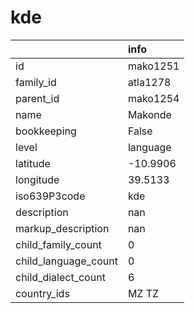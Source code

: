 # kde
|                      | info     |
|:---------------------|:---------|
| id                   | mako1251 |
| family_id            | atla1278 |
| parent_id            | mako1254 |
| name                 | Makonde  |
| bookkeeping          | False    |
| level                | language |
| latitude             | -10.9906 |
| longitude            | 39.5133  |
| iso639P3code         | kde      |
| description          | nan      |
| markup_description   | nan      |
| child_family_count   | 0        |
| child_language_count | 0        |
| child_dialect_count  | 6        |
| country_ids          | MZ TZ    |